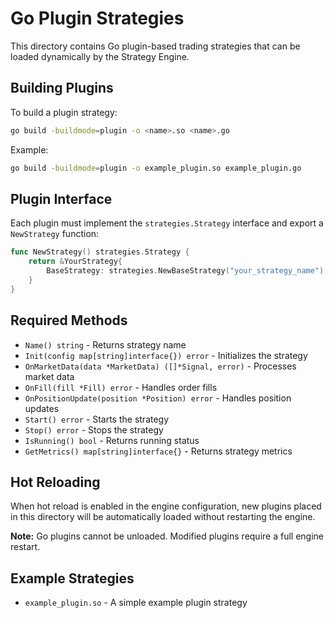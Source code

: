 # Go Plugin Strategies

This directory contains Go plugin-based trading strategies that can be loaded dynamically by the Strategy Engine.

## Building Plugins

To build a plugin strategy:

```bash
go build -buildmode=plugin -o <name>.so <name>.go
```

Example:
```bash
go build -buildmode=plugin -o example_plugin.so example_plugin.go
```

## Plugin Interface

Each plugin must implement the `strategies.Strategy` interface and export a `NewStrategy` function:

```go
func NewStrategy() strategies.Strategy {
    return &YourStrategy{
        BaseStrategy: strategies.NewBaseStrategy("your_strategy_name"),
    }
}
```

## Required Methods

- `Name() string` - Returns strategy name
- `Init(config map[string]interface{}) error` - Initializes the strategy
- `OnMarketData(data *MarketData) ([]*Signal, error)` - Processes market data
- `OnFill(fill *Fill) error` - Handles order fills
- `OnPositionUpdate(position *Position) error` - Handles position updates
- `Start() error` - Starts the strategy
- `Stop() error` - Stops the strategy
- `IsRunning() bool` - Returns running status
- `GetMetrics() map[string]interface{}` - Returns strategy metrics

## Hot Reloading

When hot reload is enabled in the engine configuration, new plugins placed in this directory will be automatically loaded without restarting the engine.

**Note:** Go plugins cannot be unloaded. Modified plugins require a full engine restart.

## Example Strategies

- `example_plugin.so` - A simple example plugin strategy

